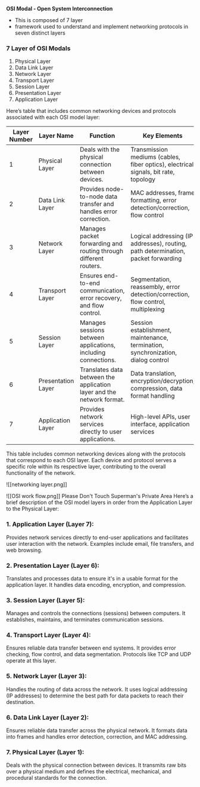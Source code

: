 **OSI Modal - Open System Interconnection**

* This is composed of 7 layer 
*  framework used to understand and implement networking protocols in seven distinct layers

### 7 Layer of OSI Modals
1. Physical Layer
2. Data Link Layer
3. Network Layer 
4. Transport Layer 
5. Session Layer 
6. Presentation Layer
7. Application Layer


Here’s table that includes common networking devices and protocols associated with each OSI model layer:

| Layer Number | Layer Name         | Function                                                              | Key Elements                                                                        | Example Protocols                          | Networking Devices                                                                     |
| ------------ | ------------------ | --------------------------------------------------------------------- | ----------------------------------------------------------------------------------- | ------------------------------------------ | -------------------------------------------------------------------------------------- |
| 1            | Physical Layer     | Deals with the physical connection between devices.                   | Transmission mediums (cables, fiber optics), electrical signals, bit rate, topology | Ethernet (physical aspect), USB, Bluetooth | Hubs, Repeaters, Network Interface Cards (NICs), Cables (Coaxial, Fiber, Twisted Pair) |
| 2            | Data Link Layer    | Provides node-to-node data transfer and handles error correction.     | MAC addresses, frame formatting, error detection/correction, flow control           | Ethernet (data link aspect), PPP, HDLC     | Switches, Bridges, Network Interface Cards (NICs), Wireless Access Points (APs)        |
| 3            | Network Layer      | Manages packet forwarding and routing through different routers.      | Logical addressing (IP addresses), routing, path determination, packet forwarding   | IP, ICMP, OSPF                             | Routers, Layer 3 Switches, Multilayer Switches                                         |
| 4            | Transport Layer    | Ensures end-to-end communication, error recovery, and flow control.   | Segmentation, reassembly, error detection/correction, flow control, multiplexing    | TCP, UDP, SCTP                             | Firewalls (for some transport-level filtering), Gateways                               |
| 5            | Session Layer      | Manages sessions between applications, including connections.         | Session establishment, maintenance, termination, synchronization, dialog control    | NetBIOS, RPC, PPTP                         | Session Border Controllers (SBCs), Application Gateways                                |
| 6            | Presentation Layer | Translates data between the application layer and the network format. | Data translation, encryption/decryption, compression, data format handling          | SSL/TLS, JPEG, ASCII, EBCDIC               | Gateways, Firewalls (for encryption/decryption functions)                              |
| 7            | Application Layer  | Provides network services directly to user applications.              | High-level APIs, user interface, application services                               | HTTP, FTP, SMTP, DNS                       | Firewalls (deep packet inspection), Proxies, Load Balancers                            |

This table includes common networking devices along with the protocols that correspond to each OSI layer. Each device and protocol serves a specific role within its respective layer, contributing to the overall functionality of the network.


![[networking layer.png]]


![[OSI work flow.png]]
Please Don't Touch Superman's Private Area
Here’s a brief description of the OSI model layers in order from the Application Layer to the Physical Layer:

### 1. **Application Layer (Layer 7):** 
Provides network services directly to end-user applications and facilitates user interaction with the network. Examples include email, file transfers, and web browsing.

### 2. **Presentation Layer (Layer 6):** 
Translates and processes data to ensure it's in a usable format for the application layer. It handles data encoding, encryption, and compression.

### 3. **Session Layer (Layer 5):** 
Manages and controls the connections (sessions) between computers. It establishes, maintains, and terminates communication sessions.

### 4. **Transport Layer (Layer 4):** 
Ensures reliable data transfer between end systems. It provides error checking, flow control, and data segmentation. Protocols like TCP and UDP operate at this layer.

### 5. **Network Layer (Layer 3):** 
Handles the routing of data across the network. It uses logical addressing (IP addresses) to determine the best path for data packets to reach their destination.

### 6. **Data Link Layer (Layer 2):** 
Ensures reliable data transfer across the physical network. It formats data into frames and handles error detection, correction, and MAC addressing.

### 7. **Physical Layer (Layer 1):**
Deals with the physical connection between devices. It transmits raw bits over a physical medium and defines the electrical, mechanical, and procedural standards for the connection.



